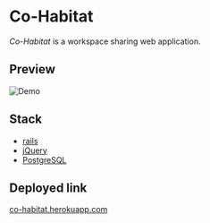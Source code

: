 Co-Habitat
===================

*Co-Habitat* is a workspace sharing web application.


Preview
-------------

![Demo](http://i.giphy.com/3o7TKTlFSoCw3j6sgg.gif)


Stack
-------------
- [rails](http://rubyonrails.org/)
- [jQuery](https://jquery.com/)
- [PostgreSQL](https://www.postgresql.org/)

Deployed link
-------------
[co-habitat.herokuapp.com](http://co-habitat.herokuapp.com/)
